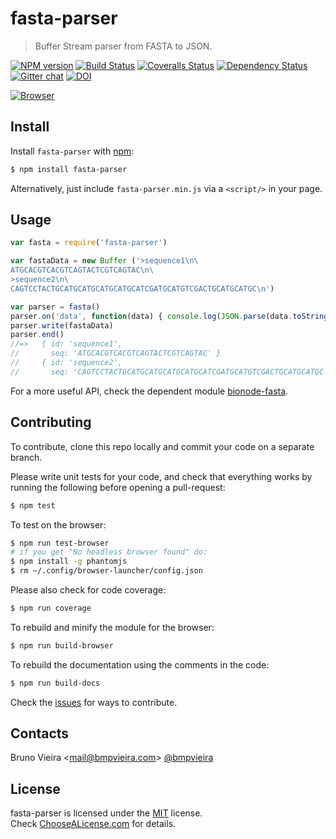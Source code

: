 # fasta-parser
> Buffer Stream parser from FASTA to JSON.

[![NPM version][npm-image]][npm-url]
[![Build Status][travis-image]][travis-url]
[![Coveralls Status][coveralls-image]][coveralls-url]
[![Dependency Status][depstat-image]][depstat-url]
[![Gitter chat][gitter-image]][gitter-url]
[![DOI][doi-image]][doi-url]

[![Browser][browser-image]][browser-url]

Install
-------

Install ```fasta-parser``` with [npm](//npmjs.org):

```sh
$ npm install fasta-parser
```

Alternatively, just include `fasta-parser.min.js` via a `<script/>` in your page.

Usage
-----

```js
var fasta = require('fasta-parser')

var fastaData = new Buffer ('>sequence1\n\
ATGCACGTCACGTCAGTACTCGTCAGTAC\n\
>sequence2\n\
CAGTCCTACTGCATGCATGCATGCATGCATCGATGCATGTCGACTGCATGCATGC\n')

var parser = fasta()
parser.on('data', function(data) { console.log(JSON.parse(data.toString())) })
parser.write(fastaData)
parser.end()
//=>   { id: 'sequence1',
//       seq: 'ATGCACGTCACGTCAGTACTCGTCAGTAC' }
//     { id: 'sequence2',
//       seq: 'CAGTCCTACTGCATGCATGCATGCATGCATCGATGCATGTCGACTGCATGCATGC' }
```

For a more useful API, check the dependent module [bionode-fasta](http://github.com/bionode/bionode-fasta).


Contributing
------------

To contribute, clone this repo locally and commit your code on a separate branch.

Please write unit tests for your code, and check that everything works by running the following before opening a pull-request:

```sh
$ npm test
```

To test on the browser:

```sh
$ npm run test-browser
# if you get "No headless browser found" do:
$ npm install -g phantomjs
$ rm ~/.config/browser-launcher/config.json
```

Please also check for code coverage:

```sh
$ npm run coverage
```

To rebuild and minify the module for the browser:

```sh
$ npm run build-browser
```

To rebuild the documentation using the comments in the code:

```sh
$ npm run build-docs
```
Check the [issues](http://github.com/bionode/fasta-parser/issues) for ways to contribute.

Contacts
--------
Bruno Vieira <[mail@bmpvieira.com](mailto:mail@bmpvieira.com)> [@bmpvieira](//twitter.com/bmpvieira)

License
--------

fasta-parser is licensed under the [MIT](https://raw.github.com/bmpvieira/fasta-parser/master/LICENSE) license.  
Check [ChooseALicense.com](http://choosealicense.com/licenses/mit) for details.

[npm-url]: http://npmjs.org/package/fasta-parser
[npm-image]: http://img.shields.io/npm/v/fasta-parser.svg?style=flat
[travis-url]: http:////travis-ci.org/bionode/fasta-parser
[travis-image]: http://img.shields.io/travis/bionode/fasta-parser.svg?style=flat
[coveralls-url]: http:////coveralls.io/r/bionode/fasta-parser
[coveralls-image]: http://img.shields.io/coveralls/bionode/fasta-parser.svg?style=flat
[depstat-url]: http://david-dm.org/bionode/fasta-parser
[depstat-image]: http://img.shields.io/david/bionode/fasta-parser.svg?style=flat
[gitter-image]: http://img.shields.io/badge/gitter-bionode/fasta--parser-brightgreen.svg?style=flat
[gitter-url]: https://gitter.im/bionode/fasta-parser
[doi-url]: http://dx.doi.org/10.5281/zenodo.11270
[doi-image]: http://img.shields.io/badge/doi-10.5281/zenodo.11270-blue.svg?style=flat
[browser-url]: https://ci.testling.com/bionode/fasta-parser
[browser-image]: https://ci.testling.com/bionode/fasta-parser.png
